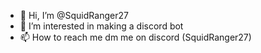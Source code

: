 - 👋 Hi, I’m @SquidRanger27
- 👀 I’m interested in making a discord bot
- 📫 How to reach me dm me on discord (SquidRanger27)

<!---
SquidRanger27/SquidRanger27 is a ✨ special ✨ repository because its `README.md` (this file) appears on your GitHub profile.
You can click the Preview link to take a look at your changes.
--->
